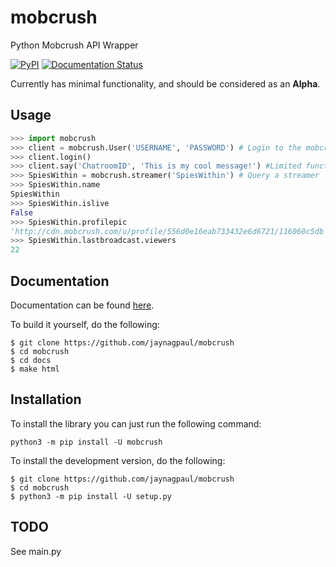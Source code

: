 # mobcrush
Python Mobcrush API Wrapper

[![PyPI](https://img.shields.io/pypi/v/mobcrush.svg)](https://pypi.python.org/pypi/mobcrush/)
[![Documentation Status](https://readthedocs.org/projects/mobcrush/badge/?version=latest)](http://mobcrush.readthedocs.io/en/latest/?badge=latest)

Currently has minimal functionality, and should be considered as an **Alpha**.

## Usage
```python
>>> import mobcrush
>>> client = mobcrush.User('USERNAME', 'PASSWORD') # Login to the mobcrush API
>>> client.login()
>>> client.say('ChatroomID', 'This is my cool message!') #Limited functionality
>>> SpiesWithin = mobcrush.streamer('SpiesWithin') # Query a streamer
>>> SpiesWithin.name
SpiesWithin
>>> SpiesWithin.islive
False
>>> SpiesWithin.profilepic
'http://cdn.mobcrush.com/u/profile/556d0e16eab733432e6d6721/116060c5db'
>>> SpiesWithin.lastbroadcast.viewers
22
```
## Documentation
Documentation can be found [here][doc].

[doc]: http://mobcrush.rtfd.org/en/latest

To build it yourself, do the following:
```
$ git clone https://github.com/jaynagpaul/mobcrush
$ cd mobcrush
$ cd docs
$ make html
```

## Installation

To install the library you can just run the following command:

```
python3 -m pip install -U mobcrush
```

To install the development version, do the following:

```
$ git clone https://github.com/jaynagpaul/mobcrush
$ cd mobcrush
$ python3 -m pip install -U setup.py
```

## TODO
See main.py
